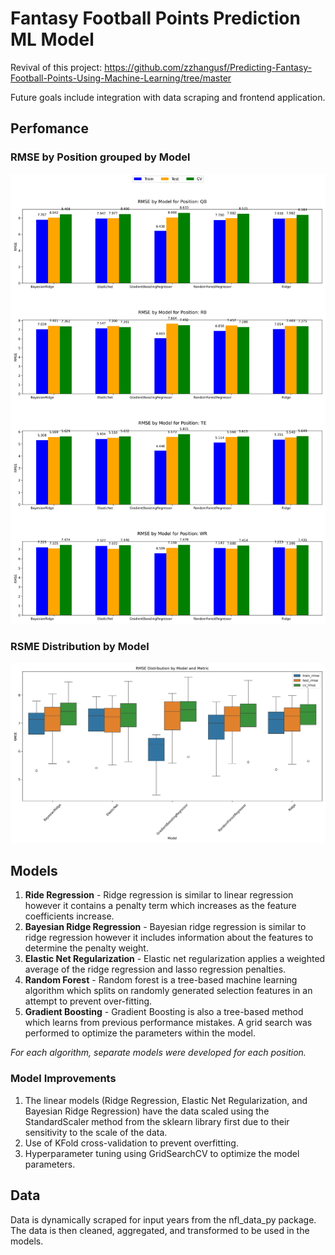 # Fantasy Football Points Prediction ML Model

Revival of this project: https://github.com/zzhangusf/Predicting-Fantasy-Football-Points-Using-Machine-Learning/tree/master

Future goals include integration with data scraping and frontend application.

## Perfomance

### RMSE by Position grouped by Model

![RMSE for each Position by Model](./results/position_rmse_comparison_by_model.png)

### RSME Distribution by Model

![RMSE Distribution by Model](./results/rmse_distribution_by_model.png)

## Models

1. **Ride Regression** - Ridge regression is similar to linear regression however it contains a penalty term which increases as the feature coefficients increase.
2. **Bayesian Ridge Regression** - Bayesian ridge regression is similar to ridge regression however it includes information about the features to determine the penalty weight.
3. **Elastic Net Regularization** - Elastic net regularization applies a weighted average of the ridge regression and lasso regression penalties. 
4. **Random Forest** - Random forest is a tree-based machine learning algorithm which splits on randomly generated selection features in an attempt to prevent over-fitting.
5. **Gradient Boosting** - Gradient Boosting is also a tree-based method which learns from previous performance mistakes. A grid search was performed to optimize the parameters within the model.

*For each algorithm, separate models were developed for each position.*

### Model Improvements

1. The linear models (Ridge Regression, Elastic Net Regularization, and Bayesian Ridge Regression) have the data scaled using the StandardScaler method from the sklearn library first due to their sensitivity to the scale of the data.
2. Use of KFold cross-validation to prevent overfitting.
3. Hyperparameter tuning using GridSearchCV to optimize the model parameters.

## Data

Data is dynamically scraped for input years from the nfl_data_py package. The data is then cleaned, aggregated, and transformed to be used in the models.
